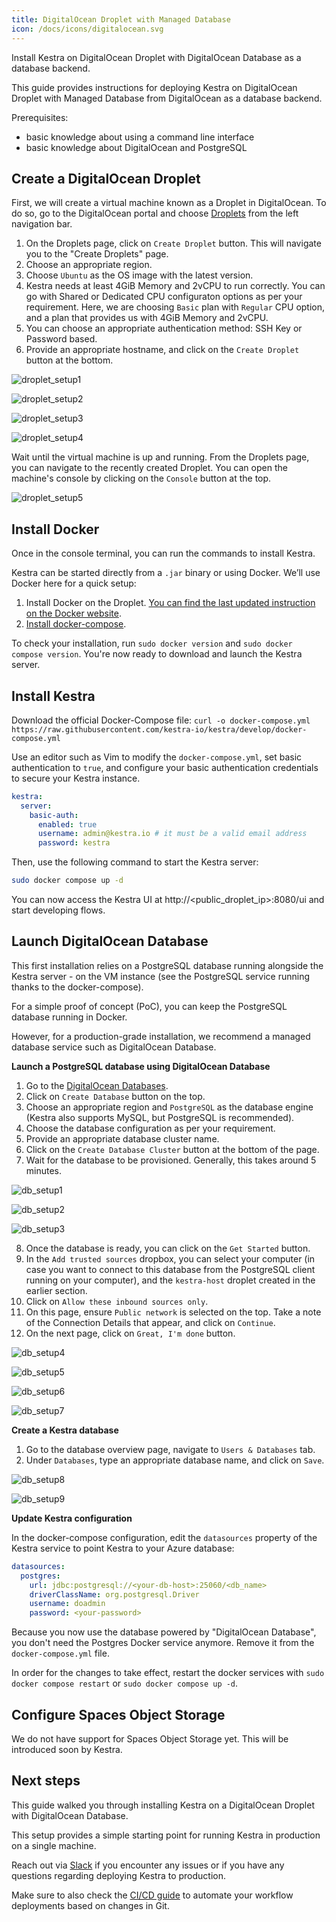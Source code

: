 ```yaml
---
title: DigitalOcean Droplet with Managed Database
icon: /docs/icons/digitalocean.svg
---
```


Install Kestra on DigitalOcean Droplet with DigitalOcean Database as a database backend.

This guide provides instructions for deploying Kestra on DigitalOcean Droplet with Managed Database from DigitalOcean as a database backend.

Prerequisites:

* basic knowledge about using a command line interface
* basic knowledge about DigitalOcean and PostgreSQL

## Create a DigitalOcean Droplet

First, we will create a virtual machine known as a Droplet in DigitalOcean. To do so, go to the DigitalOcean portal and choose [Droplets](https://www.digitalocean.com/products/droplets) from the left navigation bar.

1. On the Droplets page, click on `Create Droplet` button. This will navigate you to the "Create Droplets" page.
2. Choose an appropriate region.
3. Choose `Ubuntu` as the OS image with the latest version.
4. Kestra needs at least 4GiB Memory and 2vCPU to run correctly. You can go with Shared or Dedicated CPU configuraton options as per your requirement. Here, we are choosing `Basic` plan with `Regular` CPU option, and a plan that provides us with 4GiB Memory and 2vCPU.
5. You can choose an appropriate authentication method: SSH Key or Password based.
6. Provide an appropriate hostname, and click on the `Create Droplet` button at the bottom.

![droplet_setup1](/docs/administrator-guide/deployment/digitalocean-droplet/droplet_setup1.png)

![droplet_setup2](/docs/administrator-guide/deployment/digitalocean-droplet/droplet_setup2.png)

![droplet_setup3](/docs/administrator-guide/deployment/digitalocean-droplet/droplet_setup3.png)

![droplet_setup4](/docs/administrator-guide/deployment/digitalocean-droplet/droplet_setup4.png)

Wait until the virtual machine is up and running. From the Droplets page, you can navigate to the recently created Droplet. You can open the machine's console by clicking on the `Console` button at the top.

![droplet_setup5](/docs/administrator-guide/deployment/digitalocean-droplet/droplet_setup5.png)

## Install Docker

Once in the console terminal, you can run the commands to install Kestra.

Kestra can be started directly from a `.jar` binary or using Docker. We’ll use Docker here for a quick setup:
1. Install Docker on the Droplet. [You can find the last updated instruction on the Docker website](https://docs.docker.com/engine/install/ubuntu/).
2. [Install docker-compose](https://docs.docker.com/compose/install/).

To check your installation, run `sudo docker version` and `sudo docker compose version`. You're now ready to download and launch the Kestra server.

## Install Kestra

Download the official Docker-Compose file: `curl -o docker-compose.yml https://raw.githubusercontent.com/kestra-io/kestra/develop/docker-compose.yml`

Use an editor such as Vim to modify the `docker-compose.yml`, set basic authentication to `true`, and configure your basic authentication credentials to secure your Kestra instance.

```yaml
kestra:
  server:
    basic-auth:
      enabled: true
      username: admin@kestra.io # it must be a valid email address
      password: kestra
```

Then, use the following command to start the Kestra server:

```bash
sudo docker compose up -d
```

You can now access the Kestra UI at http://<public_droplet_ip>:8080/ui and start developing flows.

## Launch DigitalOcean Database

This first installation relies on a PostgreSQL database running alongside the Kestra server - on the VM instance (see the PostgreSQL service running thanks to the docker-compose).

For a simple proof of concept (PoC), you can keep the PostgreSQL database running in Docker.

However, for a production-grade installation, we recommend a managed database service such as DigitalOcean Database.

**Launch a PostgreSQL database using DigitalOcean Database**

1. Go to the [DigitalOcean Databases](https://cloud.digitalocean.com/databases).
2. Click on `Create Database` button on the top.
3. Choose an appropriate region and `PostgreSQL` as the database engine (Kestra also supports MySQL, but PostgreSQL is recommended).
4. Choose the database configuration as per your requirement.
5. Provide an appropriate database cluster name.
6. Click on the `Create Database Cluster` button at the bottom of the page.
7. Wait for the database to be provisioned. Generally, this takes around 5 minutes.

![db_setup1](/docs/administrator-guide/deployment/digitalocean-droplet/db_setup1.png)

![db_setup2](/docs/administrator-guide/deployment/digitalocean-droplet/db_setup2.png)

![db_setup3](/docs/administrator-guide/deployment/digitalocean-droplet/db_setup3.png)

8. Once the database is ready, you can click on the `Get Started` button.
9. In the `Add trusted sources` dropbox, you can select your computer (in case you want to connect to this database from the PostgreSQL client running on your computer), and the `kestra-host` droplet created in the earlier section.
10. Click on `Allow these inbound sources only`.
11. On this page, ensure `Public network` is selected on the top. Take a note of the Connection Details that appear, and click on `Continue`.
12. On the next page, click on `Great, I'm done` button.

![db_setup4](/docs/administrator-guide/deployment/digitalocean-droplet/db_setup4.png)

![db_setup5](/docs/administrator-guide/deployment/digitalocean-droplet/db_setup5.png)

![db_setup6](/docs/administrator-guide/deployment/digitalocean-droplet/db_setup6.png)

![db_setup7](/docs/administrator-guide/deployment/digitalocean-droplet/db_setup7.png)

**Create a Kestra database**

1. Go to the database overview page, navigate to `Users & Databases` tab.
2. Under `Databases`, type an appropriate database name, and click on `Save`.

![db_setup8](/docs/administrator-guide/deployment/digitalocean-droplet/db_setup8.png)

![db_setup9](/docs/administrator-guide/deployment/digitalocean-droplet/db_setup9.png)

**Update Kestra configuration**

In the docker-compose configuration, edit the `datasources` property of the Kestra service to point Kestra to your Azure database:

```yaml
datasources:
  postgres:
    url: jdbc:postgresql://<your-db-host>:25060/<db_name>
    driverClassName: org.postgresql.Driver
    username: doadmin
    password: <your-password>
```

Because you now use the database powered by "DigitalOcean Database", you don't need the Postgres Docker service anymore. Remove it from the `docker-compose.yml` file.

In order for the changes to take effect, restart the docker services with `sudo docker compose restart` or `sudo docker compose up -d`.

## Configure Spaces Object Storage

We do not have support for Spaces Object Storage yet. This will be introduced soon by Kestra.

## Next steps

This guide walked you through installing Kestra on a DigitalOcean Droplet with DigitalOcean Database.

This setup provides a simple starting point for running Kestra in production on a single machine.

Reach out via [Slack](https://kestra.io/slack) if you encounter any issues or if you have any questions regarding deploying Kestra to production.

Make sure to also check the [CI/CD guide](/docs/developer-guide/cicd) to automate your workflow deployments based on changes in Git.
